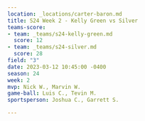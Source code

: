 ```yaml
---
location: _locations/carter-baron.md
title: S24 Week 2 - Kelly Green vs Silver
teams-score:
- team: _teams/s24-kelly-green.md
  score: 12
- team: _teams/s24-silver.md
  score: 28
field: "3"
date: 2023-03-12 10:45:00 -0400
season: 24
week: 2
mvp: Nick W., Marvin W.
game-ball: Luis C., Tevin M.
sportsperson: Joshua C., Garrett S.

---
```

